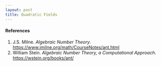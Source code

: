 ```yaml
---
layout: post
title: Quadratic Fields
---
```


#### References

1. J.S. Milne. *Algebraic Number Theory*. <https://www.jmilne.org/math/CourseNotes/ant.html>
1. William Stein. *Algebraic Number Theory, a Computational Approach*. <https://wstein.org/books/ant/>